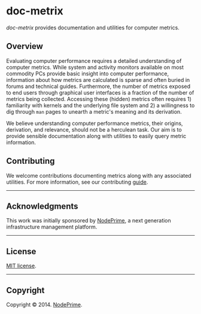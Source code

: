 doc-metrix
==========

_doc-metrix_ provides documentation and utilities for computer metrics.


## Overview

Evaluating computer performance requires a detailed understanding of computer metrics. While system and activity monitors available on most commodity PCs provide basic insight into computer performance, information about how metrics are calculated is sparse and often buried in forums and technical guides. Furthermore, the number of metrics exposed to end users through graphical user interfaces is a fraction of the number of metrics being collected. Accessing these (hidden) metrics often requires 1) familiarity with kernels and the underlying file system and 2) a willingness to dig through `man` pages to unearth a metric's meaning and its derivation.

We believe understanding computer performance metrics, their origins, derivation, and relevance, should not be a herculean task. Our aim is to provide sensible documentation along with utilities to easily query metric information.


## Contributing

We welcome contributions documenting metrics along with any associated utilities. For more information, see our contributing [guide](https://github.com/doc-metrix/contributing).


---
## Acknowledgments

This work was initially sponsored by [NodePrime](http://nodeprime.com), a next generation infrastructure management platform.


---
## License

[MIT license](http://opensource.org/licenses/MIT). 


---
## Copyright

Copyright &copy; 2014. [NodePrime](http://nodeprime.com).


